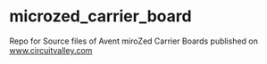 # microzed_carrier_board
Repo for Source files of Avent miroZed Carrier Boards published on www.circuitvalley.com

